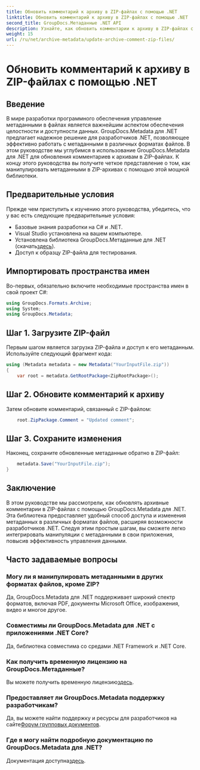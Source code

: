 ```yaml
---
title: Обновить комментарий к архиву в ZIP-файлах с помощью .NET
linktitle: Обновить комментарий к архиву в ZIP-файлах с помощью .NET
second_title: GroupDocs.Метаданные .NET API
description: Узнайте, как обновить комментарии к архиву в ZIP-файлах с помощью GroupDocs.Metadata для .NET. Улучшите управление метаданными в приложениях C# без особых усилий.
weight: 15
url: /ru/net/archive-metadata/update-archive-comment-zip-files/
---
```


# Обновить комментарий к архиву в ZIP-файлах с помощью .NET

## Введение
В мире разработки программного обеспечения управление метаданными в файлах является важнейшим аспектом обеспечения целостности и доступности данных. GroupDocs.Metadata для .NET предлагает надежное решение для разработчиков .NET, позволяющее эффективно работать с метаданными в различных форматах файлов. В этом руководстве мы углубимся в использование GroupDocs.Metadata для .NET для обновления комментариев к архивам в ZIP-файлах. К концу этого руководства вы получите четкое представление о том, как манипулировать метаданными в ZIP-архивах с помощью этой мощной библиотеки.
## Предварительные условия
Прежде чем приступить к изучению этого руководства, убедитесь, что у вас есть следующие предварительные условия:
- Базовые знания разработки на C# и .NET.
- Visual Studio установлена на вашем компьютере.
-  Установлена библиотека GroupDocs.Метаданные для .NET (скачать[здесь](https://releases.groupdocs.com/metadata/net/)).
- Доступ к образцу ZIP-файла для тестирования.

## Импортировать пространства имен
Во-первых, обязательно включите необходимые пространства имен в свой проект C#:
```csharp
using GroupDocs.Formats.Archive;
using System;
using GroupDocs.Metadata;
```
## Шаг 1. Загрузите ZIP-файл
Первым шагом является загрузка ZIP-файла и доступ к его метаданным. Используйте следующий фрагмент кода:
```csharp
using (Metadata metadata = new Metadata("YourInputFile.zip"))
{
    var root = metadata.GetRootPackage<ZipRootPackage>();
```
## Шаг 2. Обновите комментарий к архиву
Затем обновите комментарий, связанный с ZIP-файлом:
```csharp
    root.ZipPackage.Comment = "Updated comment";
```
## Шаг 3. Сохраните изменения
Наконец, сохраните обновленные метаданные обратно в ZIP-файл:
```csharp
    metadata.Save("YourInputFile.zip");
}
```

## Заключение
В этом руководстве мы рассмотрели, как обновлять архивные комментарии в ZIP-файлах с помощью GroupDocs.Metadata для .NET. Эта библиотека предоставляет удобный способ доступа и изменения метаданных в различных форматах файлов, расширяя возможности разработчиков .NET. Следуя этим простым шагам, вы сможете легко интегрировать манипуляции с метаданными в свои приложения, повысив эффективность управления данными.

## Часто задаваемые вопросы
### Могу ли я манипулировать метаданными в других форматах файлов, кроме ZIP?
Да, GroupDocs.Metadata для .NET поддерживает широкий спектр форматов, включая PDF, документы Microsoft Office, изображения, видео и многое другое.
### Совместимы ли GroupDocs.Metadata для .NET с приложениями .NET Core?
Да, библиотека совместима со средами .NET Framework и .NET Core.
### Как получить временную лицензию на GroupDocs.Метаданные?
 Вы можете получить временную лицензию[здесь](https://purchase.groupdocs.com/temporary-license/).
### Предоставляет ли GroupDocs.Metadata поддержку разработчикам?
 Да, вы можете найти поддержку и ресурсы для разработчиков на сайте[Форум групповых документов](https://forum.groupdocs.com/c/metadata/14).
### Где я могу найти подробную документацию по GroupDocs.Metadata для .NET?
 Документация доступна[здесь](https://tutorials.groupdocs.com/metadata/net/).